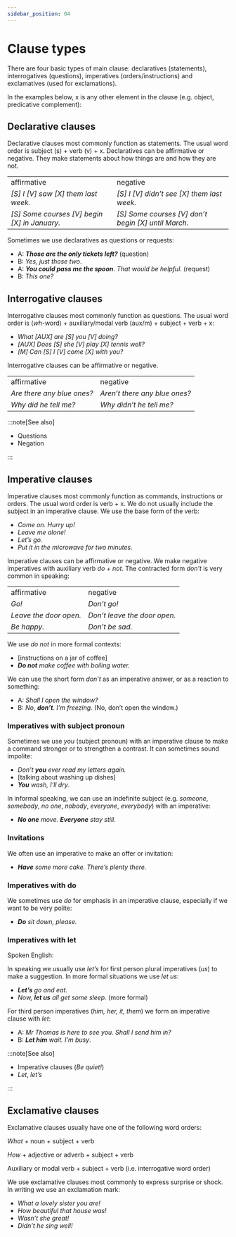 ```yaml
---
sidebar_position: 04
---
```


# Clause types

There are four basic types of main clause: declaratives (statements), interrogatives (questions), imperatives (orders/instructions) and exclamatives (used for exclamations).

In the examples below, x is any other element in the clause (e.g. object, predicative complement):

## Declarative clauses

Declarative clauses most commonly function as statements. The usual word order is subject (s) + verb (v) + x. Declaratives can be affirmative or negative. They make statements about how things are and how they are not.

<table><tbody><tr valign="top"><td>affirmative</td><td>negative</td></tr><tr valign="top"><td><i>[S] I [V] saw [X] them last week.</i></td><td><i>[S] I [V] didn’t see [X] them last week.</i></td></tr><tr valign="top"><td><i>[S] Some courses [V] begin [X] in January.</i></td><td><i>[S] Some courses [V] don’t begin [X] until March.</i></td></tr></tbody></table>

Sometimes we use declaratives as questions or requests:

- A: ***Those are the only tickets left?*** (question)
- B: *Yes, just those two*.
- A: ***You could pass me the spoon***. *That would be helpful*. (request)
- B: *This one?*

## Interrogative clauses

Interrogative clauses most commonly function as questions. The usual word order is (*wh*\-word) + auxiliary/modal verb (aux/m) + subject + verb + x:

- *What \[AUX\] are \[S\] you \[V\] doing?*
- *\[AUX\] Does \[S\] she \[V\] play \[X\] tennis well?*
- *\[M\] Can \[S\] I \[V\] come \[X\] with you?*

Interrogative clauses can be affirmative or negative.

<table><tbody><tr valign="top"><td>affirmative</td><td>negative</td></tr><tr valign="top"><td><i>Are there any blue ones?</i></td><td><i>Aren’t there any blue ones?</i></td></tr><tr valign="top"><td><i>Why did he tell me?</i></td><td><i>Why didn’t he tell me?</i></td></tr></tbody></table>

:::note[See also]

- Questions
- Negation

:::

## Imperative clauses

Imperative clauses most commonly function as commands, instructions or orders. The usual word order is verb + x. We do not usually include the subject in an imperative clause. We use the base form of the verb:

- *Come on. Hurry up!*
- *Leave me alone!*
- *Let’s go.*
- *Put it in the microwave for two minutes.*

Imperative clauses can be affirmative or negative. We make negative imperatives with auxiliary verb *do + not*. The contracted form *don’t* is very common in speaking:

<table><tbody><tr valign="top"><td>affirmative</td><td>negative</td></tr><tr valign="top"><td><i>Go!</i></td><td><i>Don’t go!</i></td></tr><tr valign="top"><td><i>Leave the door open.</i></td><td><i>Don’t leave the door open.</i></td></tr><tr valign="top"><td><i>Be happy.</i></td><td><i>Don’t be sad.</i></td></tr></tbody></table>

We use *do not* in more formal contexts:

- \[instructions on a jar of coffee\]
- ***Do not*** *make coffee with boiling water.*

We can use the short form *don’t* as an imperative answer, or as a reaction to something:

- A: *Shall I open the window?*
- B: *No*, ***don’t***. *I’m freezing*. (No, don’t open the window.)

### Imperatives with subject pronoun

Sometimes we use *you* (subject pronoun) with an imperative clause to make a command stronger or to strengthen a contrast. It can sometimes sound impolite:

- *Don’t **you** ever read my letters again.*
- \[talking about washing up dishes\]
- ***You*** *wash, I’ll dry.*

In informal speaking, we can use an indefinite subject (e.g. *someone*, *somebody*, *no one*, *nobody*, *everyone*, *everybody*) with an imperative:

- ***No one*** *move. **Everyone** stay still.*

### Invitations

We often use an imperative to make an offer or invitation:

- ***Have*** *some more cake. There’s plenty there.*

### Imperatives with do

We sometimes use *do* for emphasis in an imperative clause, especially if we want to be very polite:

- ***Do*** *sit down, please.*

### Imperatives with let

Spoken English:

In speaking we usually use *let’s* for first person plural imperatives (*us*) to make a suggestion. In more formal situations we use *let us*:

- ***Let’s*** *go and eat.*
- *Now, **let us** all get some sleep.* (more formal)

For third person imperatives (*him, her, it, them*) we form an imperative clause with *let*:

- A: *Mr Thomas is here to see you. Shall I send him in?*
- B: ***Let him*** *wait. I’m busy*.

:::note[See also]

- Imperative clauses (*Be quiet!*)
- *Let*, *let’s*

:::

## Exclamative clauses

Exclamative clauses usually have one of the following word orders:

*What* + noun + subject + verb

*How* + adjective or adverb + subject + verb

Auxiliary or modal verb + subject + verb (i.e. interrogative word order)

We use exclamative clauses most commonly to express surprise or shock. In writing we use an exclamation mark:

- *What a lovely sister you are!*
- *How beautiful that house was!*
- *Wasn’t she great!*
- *Didn’t he sing well!*

